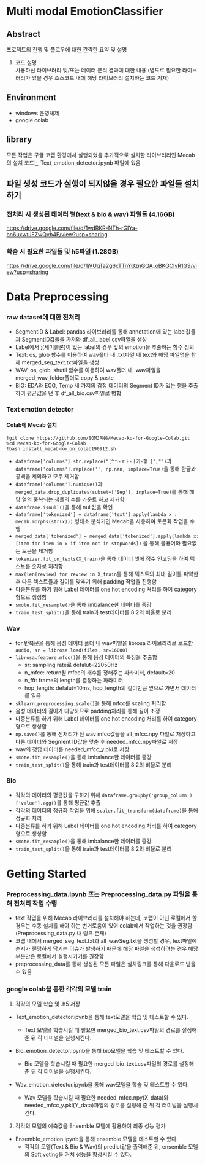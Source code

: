 # Multi modal EmotionClassifier

## Abstract
프로젝트의 진행 및 플로우에 대한 간략한 요약 및 설명

1. 코드 설명  
사용하신 라이브러리 및/또는 데이터 분석 결과에 대한 내용 (별도로 필요한 라이브러리가 있을 경우 소스코드 내에 해당 라이브러리 설치하는 코드 기재)

## Environment
* windows 운영체제
* google colab

## library
모든 작업은 구글 코랩 환경에서 실행되었음 
추가적으로 설치한 라이브러리인 Mecab의 설치 코드는 Text_emotion_detector.ipynb 파일에 있음

## 파일 생성 코드가 실행이 되지않을 경우 필요한 파일들 설치하기
### 전처리 시 생성된 데이터 별(text & bio & wav) 파일들 (4.16GB)
https://drive.google.com/file/d/1wdRKR-NTh-rGIYa-bn6uxwtJFZwQvb4F/view?usp=sharing

### 학습 시 필요한 파일들 및 h5파일 (1.28GB)
https://drive.google.com/file/d/1jVUqTa2g6xTTnYGznGQA_oBKGCIvR1G9/view?usp=sharing

# Data Preprocessing
### raw dataset에 대한 전처리
* SegmentID & Label: pandas 라이브러리를 통해 annotation에 있는 label값들과 SegmentID값들을 가져와 df_all_label.csv파일을 생성  
* Label에서 ;(세미콜론)이 있는 label의 경우 앞의 emotion을 추출하는 함수 정의
* Text: os, glob 함수를 이용하여 wav폴더 내 .txt파일 내 text와 해당 파일명을 함께 merged_seg_text.txt파일을 생성
* WAV: os, glob, shutil 함수를 이용하여 wav폴더 내 .wav파일을 merged_wav_folder폴더로 copy & paste  
* BIO: EDA와 ECG, Temp 세 가지의 감정 데이터의 Segment ID가 있는 행을 추출하여 평균값을 낸 후 df_all_bio.csv파일로 병합

### Text emotion detector
#### Colab에 Mecab 설치
```
!git clone https://github.com/SOMJANG/Mecab-ko-for-Google-Colab.git
%cd Mecab-ko-for-Google-Colab
!bash install_mecab-ko_on_colab190912.sh
```

* `dataframe['columns'].str.replace("[^ㄱ-ㅎㅏ-ㅣ가-힣 ]","")`과 `dataframe['columns'].replace('', np.nan, inplace=True)`을 통해 한글과 공백을 제외하고 모두 제거함
* `dataframe['columns'].nunique()`과 `merged_data.drop_duplicates(subset=['Seg'], inplace=True)`를 통해 해당 열의 중복되는 샘플의 수를 카운트 하고 제거함 
* `dataframe.isnull()`을 통해 null값을 확인
* `dataframe['tokenized'] = dataframe['text'].apply(lambda x : mecab.morphs(str(x)))` 형태소 분석기인 Mecab을 사용하여 토큰화 작업을 수행
* `merged_data['tokenized'] = merged_data['tokenized'].apply(lambda x: [item for item in x if item not in stopwords])` 을 통해 불용어와 필요없는 토큰을 제거함
* `tokenizer.fit_on_texts(X_train)`을 통해 데이터 셋에 정수 인코딩을 하여 텍스트를 숫자로 처리함
*  `max(len(review) for review in X_train`를 통해 텍스트의 최대 길이를 파악한 후 다른 텍스트들과 길이를 맞추기 위해 padding 작업을 진행함
* 다중분류를 하기 위해 Label 데이터를 one hot encoding 처리를 하여 category 형으로 생성함
* `smote.fit_resample()`을 통해 imbalance한 데이터를 증강
* `train_test_split()`을 통해 train과 test데이터를 8:2의 비율로 분리

### Wav
* for 반복문을 통해 음성 데이터 폴더 내 wav파일을 librosa 라이브러리로 로드함 `audio, sr = librosa.load(files, sr=16000)`
* `librosa.feature.mfcc()`을 통해 음성 데이터의 특징을 추출함
  * sr: sampling rate로 defalut=22050Hz
  * n_mfcc: return될 mfcc의 개수를 정해주는 파라미터, default=20
  * n_fft: frame의 length를 결정하는 파라미터
  * hop_length: defalut=10ms, hop_length의 길이만큼 옆으로 가면서 데이터를 읽음
* `sklearn.preprocessing.scale()`을 통해 mfcc를 scaling 처리함
* 음성 데이터의 길이가 다양하므로 padding처리를 통해 길이 조정
* 다중분류를 하기 위해 Label 데이터를 one hot encoding 처리를 하여 category 형으로 생성함
* `np.save()`를 통해 전처리가 된 wav mfcc값들을 all_mfcc.npy 파일로 저장하고 다른 데이터와 Segment ID값을 맞춘 후 needed_mfcc.npy파일로 저장
* wav의 정답 데이터를 needed_mfcc_y.pkl로 저장
* `smote.fit_resample()`을 통해 imbalance한 데이터를 증강
* `train_test_split()`을 통해 train과 test데이터를 8:2의 비율로 분리

### Bio
* 각각의 데이터의 평균값을 구하기 위해 `dataframe.groupby('group_column')['value'].agg()`를 통해 평균값 추출
* 각각의 데이터의 정규화 작업을 위해 `scaler.fit_transform(dataframe)`을 통해 정규화 처리
* 다중분류를 하기 위해 Label 데이터를 one hot encoding 처리를 하여 category 형으로 생성함
* `smote.fit_resample()`을 통해 imbalance한 데이터를 증강
* `train_test_split()`을 통해 train과 test데이터를 8:2의 비율로 분리

# Getting Started
### Preprocessing_data.ipynb 또는 Preprocessing_data.py 파일을 통해 전처리 작업 수행  
  * text 작업을 위해 Mecab 라이브러리를 설치해야 하는데, 코랩이 아닌 로컬에서 할 경우는 수동 설치를 해야 하는 번거로움이 있어 colab에서 작업하는 것을 권장함(Preprocessing_data.py 내 링크 존재)
  * 코랩 내에서 merged_seg_text.txt과 all_wavSeg.txt을 생성할 경우, text파일에 순서가 랜덤하게 담기는 이슈가 발생하기 때문에 해당 파일을 생성하려는 경우 해당 부분만은 로컬에서 실행시키기를 권장함
  * preprocessing_data를 통해 생성된 모든 파일은 설치링크를 통해 다운로드 받을 수 있음

### google colab을 통한 각각의 모델 train
1. 각각의 모델 학습 및 .h5 저장
* Text_emotion_detector.ipynb을 통해 text모델을 학습 및 테스트할 수 있다.
  * Text 모델을 학습시킬 때 필요한 merged_bio_text.csv파일의 경로를 설정해 준 뒤 각 터미널을 실행시킨다.

* Bio_emotion_detector.ipynb을 통해 bio모델을 학습 및 테스트할 수 있다.
  * Bio 모델을 학습시킬 때 필요한 merged_bio_text.csv파일의 경로를 설정해 준 뒤 각 터미널을 실행시킨다.

* Wav_emotion_detector.ipynb을 통해 wav모델을 학습 및 테스트할 수 있다.
  * Wav 모델을 학습시킬 때 필요한 needed_mfcc.npy(X_data)와 needed_mfcc_y.pkl(Y_data)파일의 경로를 설정해 준 뒤 각 터미널을 실행시킨다.

2. 각각의 모델의 예측값을 Ensemble 모델에 활용하여  최종 성능 평가

* Ensemble_emotion.ipynb을 통해 ensemble 모델을 테스트할 수 있다.
  * 각각의 모델(Text & Bio & Wav)의 predict값을 출력해준 뒤, ensemble 모델의 Soft voting을 거쳐 성능을 향상시킬 수 있다.

